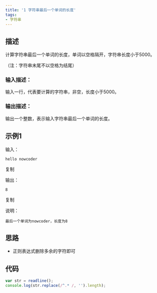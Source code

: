 ```yaml
---
title: '1 字符串最后一个单词的长度'
tags:
- 字符串
---
```


## 描述

计算字符串最后一个单词的长度，单词以空格隔开，字符串长度小于5000。

（注：字符串末尾不以空格为结尾）

### 输入描述：

输入一行，代表要计算的字符串，非空，长度小于5000。

### 输出描述：

输出一个整数，表示输入字符串最后一个单词的长度。

## 示例1

输入：

```
hello nowcoder
```

复制

输出：

```
8
```

复制

说明：

```
最后一个单词为nowcoder，长度为8
```

## 思路

- 正则表达式删除多余的字符即可


## 代码

```js
var str = readline();
console.log(str.replace(/^.* /, '').length);
```

